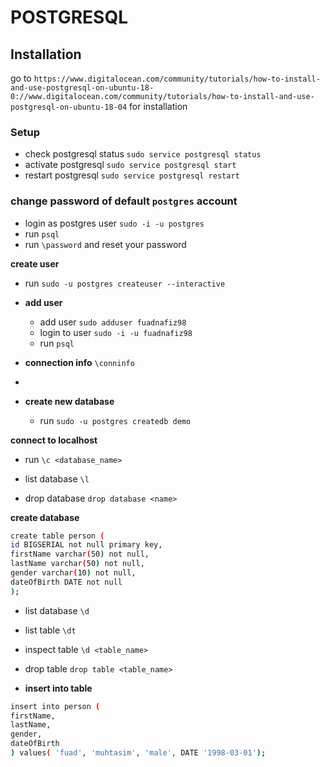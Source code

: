 # POSTGRESQL

## Installation

  go to `https://www.digitalocean.com/community/tutorials/how-to-install-and-use-postgresql-on-ubuntu-18-0://www.digitalocean.com/community/tutorials/how-to-install-and-use-postgresql-on-ubuntu-18-04` for installation

### Setup

- check postgresql status `sudo service postgresql status`
- activate postgresql `sudo service postgresql start`
- restart postgresql `sudo service postgresql restart`

### change password of default `postgres` account

- login as postgres user `sudo -i -u postgres`
- run `psql`
- run `\password` and reset your password

**create user**

- run `sudo -u postgres createuser --interactive`

- **add user**
  - add user `sudo adduser fuadnafiz98`
  - login to user `sudo -i -u fuadnafiz98`
  - run `psql`

- __connection info__ `\conninfo`
-
- **create new database**

  - run `sudo -u postgres createdb demo`

**connect to localhost**

- run `\c <database_name>`

- list database `\l`
- drop database `drop database <name>`

**create database**

```bash
create table person (
id BIGSERIAL not null primary key,
firstName varchar(50) not null,
lastName varchar(50) not null,
gender varchar(10) not null,
dateOfBirth DATE not null
);
```

- list database `\d`
- list table `\dt`
- inspect table `\d <table_name>`
- drop table `drop table <table_name>`

- **insert into table**

```bash
insert into person (
firstName, 
lastName, 
gender,
dateOfBirth
) values( 'fuad', 'muhtasim', 'male', DATE '1998-03-01');
```






























